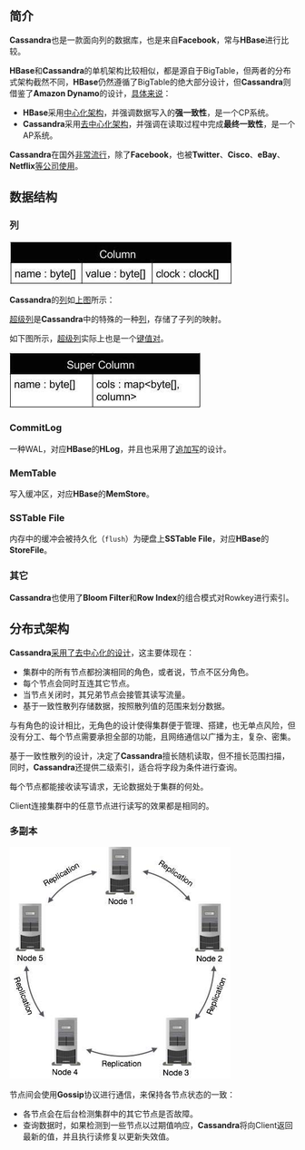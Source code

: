 ## 简介

**Cassandra**也是一款面向列的数据库，也是来自**Facebook**，常与**HBase**进行比较。

**HBase**和**Cassandra**的单机架构比较相似，都是源自于BigTable，但两者的分布式架构截然不同，**HBase**仍然遵循了BigTable的绝大部分设计，但**Cassandra**则借鉴了**Amazon Dynamo**的设计，[具体来说](https://www.zhihu.com/question/309984206/answer/2145882117)：

- **HBase**采用<u>中心化架构</u>，并强调数据写入的**强一致性**，是一个CP系统。
- **Cassandra**采用<u>去中心化架构</u>，并强调在读取过程中完成**最终一致性**，是一个AP系统。

**Cassandra**在国外[非常流行](https://db-engines.com/en/ranking)，除了**Facebook**，也被**Twitter**、**Cisco**、**eBay**、**Netflix**[等公司使用](https://www.w3cschool.cn/cassandra/cassandra_introduction.html)。



## 数据结构

### 列

![](../images/9/cassandra-column.jpg)

**Cassandra**的<u>列</u>如[上图](https://www.w3cschool.cn/cassandra/cassandra_data_model.html)所示：

<u>超级列</u>是**Cassandra**中的特殊的一种<u>列</u>，存储了子列的映射。

如下图所示，<u>超级列</u>实际上也是一个<u>键值对</u>。

![](../images/9/cassandra-super-column.jpg)

### CommitLog

一种WAL，对应**HBase**的**HLog**，并且也采用了<u>追加写</u>的设计。

### MemTable

写入缓冲区，对应**HBase**的**MemStore**。

### SSTable File

内存中的缓冲会被持久化（`flush`）为硬盘上**SSTable File**，对应**HBase**的**StoreFile**。

### 其它

**Cassandra**也使用了**Bloom Filter**和**Row Index**的组合模式对Rowkey进行索引。



## 分布式架构

**Cassandra**[采用了去中心化的设计](https://www.w3cschool.cn/cassandra/cassandra_architecture.html)，这主要体现在：

- 集群中的所有节点都扮演相同的角色，或者说，节点不区分角色。
- 每个节点会同时互连其它节点。
- 当节点关闭时，其兄弟节点会接管其读写流量。
- 基于一致性散列存储数据，按照散列值的范围来划分数据。

与有角色的设计相比，无角色的设计使得集群便于管理、搭建，也无单点风险，但没有分工、每个节点需要承担全部的功能，且网络通信以广播为主，复杂、密集。

基于一致性散列的设计，决定了**Cassandra**擅长随机读取，但不擅长范围扫描，同时，**Cassandra**还提供二级索引，适合将字段为条件进行查询。

每个节点都能接收读写请求，无论数据处于集群的何处。

Client连接集群中的任意节点进行读写的效果都是相同的。

### 多副本

![](../images/9/cassandra-replication.jpg)

节点间会使用**Gossip**协议进行通信，来保持各节点状态的一致：

- 各节点会在后台检测集群中的其它节点是否故障。
- 查询数据时，如果检测到一些节点以过期值响应，**Cassandra**将向Client返回最新的值，并且执行读修复以更新失效值。

